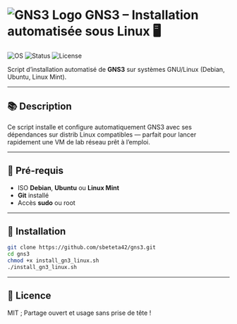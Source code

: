 # ![GNS3 Logo](https://avatars.githubusercontent.com/u/2739187?s=200&v=4) GNS3 – Installation automatisée sous Linux  🖥️

![OS](https://img.shields.io/badge/OS-Debian%20%7C%20Ubuntu%20%7C%20LinuxMint-blue)
![Status](https://img.shields.io/badge/Status-Automated%20Install-ready-success)
![License](https://img.shields.io/badge/License-MIT-green)

Script d’installation automatisé de **GNS3** sur systèmes GNU/Linux (Debian, Ubuntu, Linux Mint).

---
## 📚 Description
Ce script installe et configure automatiquement GNS3 avec ses dépendances sur distrib Linux compatibles — parfait pour lancer rapidement une VM de lab réseau prêt à l’emploi.

---

## 🚀 Pré-requis  
- ISO **Debian**, **Ubuntu** ou **Linux Mint**  
- **Git** installé  
- Accès **sudo** ou root

---

## 🔧 Installation  
```bash
git clone https://github.com/sbeteta42/gns3.git
cd gns3
chmod +x install_gn3_linux.sh
./install_gn3_linux.sh
```
---

## 📄 Licence
MIT ; Partage ouvert et usage sans prise de tête !
